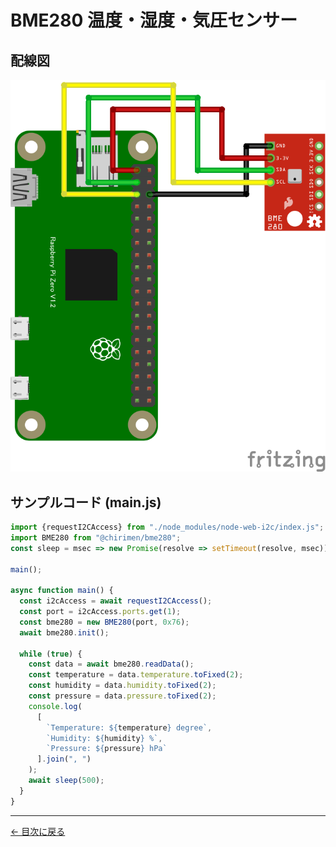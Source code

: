 # BME280 温度・湿度・気圧センサー

## 配線図

![配線図](./schematic.png "schematic")

## サンプルコード (main.js)

```javascript
import {requestI2CAccess} from "./node_modules/node-web-i2c/index.js";
import BME280 from "@chirimen/bme280";
const sleep = msec => new Promise(resolve => setTimeout(resolve, msec));

main();

async function main() {
  const i2cAccess = await requestI2CAccess();
  const port = i2cAccess.ports.get(1);
  const bme280 = new BME280(port, 0x76);
  await bme280.init();

  while (true) {
    const data = await bme280.readData();
    const temperature = data.temperature.toFixed(2);
    const humidity = data.humidity.toFixed(2);
    const pressure = data.pressure.toFixed(2);
    console.log(
      [
        `Temperature: ${temperature} degree`,
        `Humidity: ${humidity} %`,
        `Pressure: ${pressure} hPa`
      ].join(", ")
    );
    await sleep(500);
  }
}
```


---
[← 目次に戻る](../index.md)
